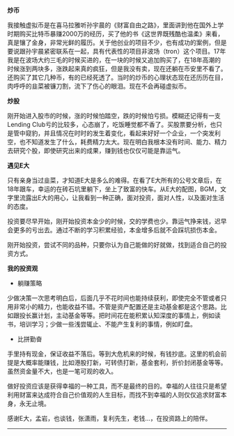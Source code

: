 **炒币**

我接触虚拟币是在喜马拉雅听孙宇晨的《财富自由之路》，里面讲到他在国外上学时期购买比特币暴赚2000万的经历，买了他的书《这世界既残酷也温柔》来看，真是镶了金身，非常光鲜的履历。关于他创业的项目不少，也有成功的案例，但是要说跟孙宇晨紧密联系在一起，具有代表性的项目非波场（tron）这个项目。17年我是在波场大约三毛的时候买进的，在一块的时候又追加购买了，在18年高潮的时候涨到两块多，涨跌起来真的疯狂，但是我没有卖，现在还躺在币安里不看了。还购买了其它几种币，有的已经死透了。当时的炒币的心理状态现在还历历在目，肉呼呼的韭菜被镰刀割，流下了伤心的眼泪。现在不会再碰虚拟币。

**炒股**

刚开始进入股市的时候，涨的时候怕踏空，跌的时候怕亏损。模糊还记得有一支Lending Club亏的比较多，心态崩了，吃饭睡觉都不香了。买股票要分析，也只是管中窥豹，并且情况在时时的发生着变化，看起来好好一个企业，一个突发利空，也不知道发生了什么，耗费精力太大。现在明白我根本没有时间、能力、精力去研究个股，即使研究出来的成果，赚到钱也仅仅可能是靠运气。

**遇见E大**

只有亲身当过韭菜，才知道E大是多么的难得。在看了E大所有的公号文章后，在18年跟车，幸运的在砖石坑里躺下，坐上了致富的快车。从E大的配图，BGM，文字里流露出E大的用心，让我看到一种正确，面对投资，面对人性，以及面对生活的态度。

投资要尽早开始，刚开始投资本金少的时候，交的学费也少。靠运气挣来钱，迟早会更多的亏出去。通过不断的学习积累经验，本金增多后就不会踩坑损伤本金。

刚开始投资，尝试不同的品种，只要你认为自己能做的好就做，找到适合自己的投资方式。



**我的投资观**

- 躺赚策略

少做决策一次思考明白后，后面几乎不花时间也能持续获利，即使完全不管或者只用非常小的精力，也能收益不错。不管是资产配置还是主动基金都是这个思路。比如跟投长赢计划，主动基金等等。把时间花在能积累认知深度的事情上，例如读书，培训学习；少做一些浅尝辄止、不能产生复利的事情，例如盯盘。

- 比拼勤奋

手里持有现金，保证收益不落后。等到大危机来的时候，有钱抄底。这里的机会前提是大概率能赚钱，比如港股打新，可转债打新，基金套利，折价封闭基金等等。虽然资金量不大，也是一笔可观的收入。

做好投资应该是获得幸福的一种工具，而不是最终的目的。幸福的人往往只是希望利用财富来达成符合自己价值观的人生目标，而找不到幸福的人则仅仅追求财富本身，永无止境。

感谢E大，孟岩，也谈钱，张潇雨，复利先生，老钱...，在投资路上的陪伴。

------

 

 